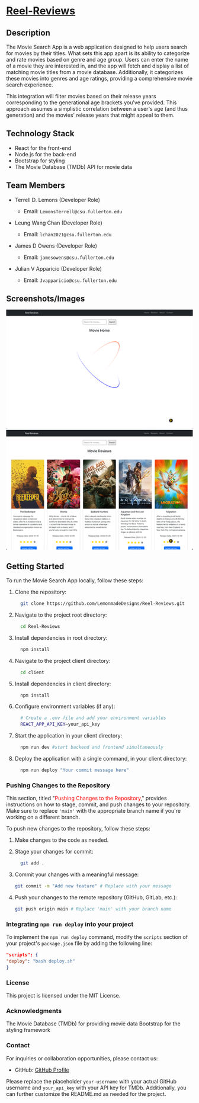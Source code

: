 # [Reel-Reviews](https://reelreviews.info/)

## Description

The Movie Search App is a web application designed to help users search for movies by their titles. What sets this app apart is its ability to categorize and rate movies based on genre and age group. Users can enter the name of a movie they are interested in, and the app will fetch and display a list of matching movie titles from a movie database. Additionally, it categorizes these movies into genres and age ratings, providing a comprehensive movie search experience.

This integration will filter movies based on their release years corresponding to the generational age brackets you've provided. This approach assumes a simplistic correlation between a user's age (and thus generation) and the movies' release years that might appeal to them.

## Technology Stack

- React for the front-end
- Node.js for the back-end
- Bootstrap for styling
- The Movie Database (TMDb) API for movie data

## Team Members

- Terrell D. Lemons (Developer Role)

  - Email: `LemonsTerrell@csu.fullerton.edu`

- Leung Wang Chan (Developer Role)

  - Email: `lchan2021@csu.fullerton.edu`

- James D Owens (Developer Role)

  - Email: `jamesowens@csu.fullerton.edu`

- Julian V Apparicio (Developer Role)
  - Email: `Jvapparicio@csu.fullerton.edu`

## Screenshots/Images

![Screenshot 1](./client/src/Components/Placeholders/pl_images/Screenshot-1.png)
![Screenshot 2](./client/src/Components/Placeholders/pl_images/Screenshot-2.png)

## Getting Started

To run the Movie Search App locally, follow these steps:

1. Clone the repository:

    ```bash
      git clone https://github.com/LemonmadeDesigns/Reel-Reviews.git
    ```

2. Navigate to the project root directory:

    ```bash
      cd Reel-Reviews
    ```

3. Install dependencies in root directory:

    ```bash
      npm install
    ```

4. Navigate to the project client directory:

    ```bash
      cd client
    ```

5. Install dependencies in client directory:

    ```bash
      npm install
    ```

6. Configure environment variables (if any):

    ```bash
      # Create a .env file and add your environment variables
      REACT_APP_API_KEY=your_api_key
    ```

7. Start the application in your client directory:

    ```bash
      npm run dev #start backend and frontend simultaneously
    ```

8. Deploy the application with a single command, in your client directory:

    ```bash
      npm run deploy "Your commit message here"
    ```

### Pushing Changes to the Repository

This section, titled "<span style="color: red">Pushing Changes to the Repository</span>," provides instructions on how to stage, commit, and push changes to your repository. Make sure to replace `'main'` with the appropriate branch name if you're working on a different branch.

To push new changes to the repository, follow these steps:

1. Make changes to the code as needed.

2. Stage your changes for commit:

    ```bash
      git add .
    ```

3. Commit your changes with a meaningful message:

    ```bash
    git commit -m "Add new feature" # Replace with your message
    ```

4. Push your changes to the remote repository (GitHub, GitLab, etc.):

    ```bash
    git push origin main # Replace 'main' with your branch name
    ```

### Integrating `npm run deploy` into your project

To implement the `npm run deploy` command, modify the `scripts` section of your project's `package.json` file by adding the following line:

   ```json
  "scripts": {
  "deploy": "bash deploy.sh"
  }
   ```

### License

This project is licensed under the MIT License.

### Acknowledgments

The Movie Database (TMDb) for providing movie data
Bootstrap for the styling framework

### Contact

For inquiries or collaboration opportunities, please contact us:

- GitHub: [GitHub Profile](https://github.com/LemonmadeDesigns/Reel-Reviews)

Please replace the placeholder `your-username` with your actual GitHub username and `your_api_key` with your API key for TMDb. Additionally, you can further customize the README.md as needed for the project.
